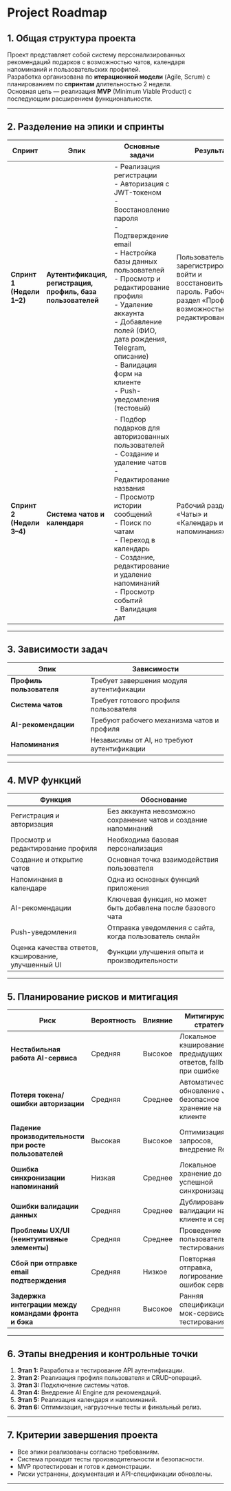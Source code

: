 # Project Roadmap

## 1. Общая структура проекта

Проект представляет собой систему персонализированных рекомендаций подарков с возможностью чатов, календаря напоминаний и пользовательских профилей.  
Разработка организована по **итерационной модели** (Agile, Scrum) с планированием по **спринтам** длительностью 2 недели.  
Основная цель — реализация **MVP** (Minimum Viable Product) с последующим расширением функциональности.

---

## 2. Разделение на эпики и спринты

| Спринт                    | Эпик                                                         | Основные задачи                                                                                                                                                                                                                                                                                                                                                     | Результат                                                                                                                  |
| ------------------------- | ------------------------------------------------------------ | ------------------------------------------------------------------------------------------------------------------------------------------------------------------------------------------------------------------------------------------------------------------------------------------------------------------------------------------------------------------- | -------------------------------------------------------------------------------------------------------------------------- |
| **Спринт 1 (Недели 1–2)** | **Аутентификация, регистрация, профиль, база пользователей** | - Реализация регистрации <br> - Авторизация с JWT-токеном <br> - Восстановление пароля <br> - Подтверждение email <br> - Настройка базы данных пользователей <br> - Просмотр и редактирование профиля <br> - Удаление аккаунта <br> - Добавление полей (ФИО, дата рождения, Telegram, описание) <br> - Валидация форм на клиенте <br> - Push-уведомления (тестовый) | Пользователь может зарегистрироваться, войти и восстановить пароль. Рабочий раздел «Профиль» с возможностью редактирования |
| **Спринт 2 (Недели 3–4)** | **Система чатов и календаря**                                | - Подбор подарков для авторизованных пользователей <br> - Создание и удаление чатов <br> - Редактирование названия <br> - Просмотр истории сообщений <br> - Поиск по чатам <br> - Переход в календарь <br> - Создание, редактирование и удаление напоминаний <br> - Просмотр событий <br> - Валидация дат                                                           | Рабочий раздел «Чаты» и «Календарь и напоминания»                                                                          |

---

## 3. Зависимости задач

| Эпик                     | Зависимости                                 |
| ------------------------ | ------------------------------------------- |
| **Профиль пользователя** | Требует завершения модуля аутентификации    |
| **Система чатов**        | Требует готового профиля пользователя       |
| **AI-рекомендации**      | Требуют рабочего механизма чатов и профиля  |
| **Напоминания**          | Независимы от AI, но требуют аутентификации |

---

## 4. MVP функций

| Функция                                             | Обоснование                                                     |
| --------------------------------------------------- | --------------------------------------------------------------- |
| Регистрация и авторизация                           | Без аккаунта невозможно сохранение чатов и создание напоминаний |
| Просмотр и редактирование профиля                   | Необходима базовая персонализация                               |
| Создание и открытие чатов                           | Основная точка взаимодействия пользователя                      |
| Напоминания в календаре                             | Одна из основных функций приложения                             |
| AI-рекомендации                                     | Ключевая функция, но может быть добавлена после базового чата   |
| Push-уведомления                                    | Отправка уведомления с сайта, когда пользователь онлайн         |
| Оценка качества ответов, кэширование, улучшенный UI | Функции улучшения опыта и производительности                    |

---

## 5. Планирование рисков и митигация

| Риск                                                   | Вероятность | Влияние | Митигирующая стратегия                                        |
| ------------------------------------------------------ | ----------- | ------- | ------------------------------------------------------------- |
| **Нестабильная работа AI-сервиса**                     | Средняя     | Высокое | Локальное кэширование предыдущих ответов, fallback при ошибке |
| **Потеря токена/ошибки авторизации**                   | Средняя     | Среднее | Автоматическое обновление JWT, безопасное хранение на клиенте |
| **Падение производительности при росте пользователей** | Высокая     | Высокое | Оптимизация запросов, внедрение Redis                         |
| **Ошибка синхронизации напоминаний**                   | Низкая      | Среднее | Локальное хранение до успешной синхронизации                  |
| **Ошибки валидации данных**                            | Средняя     | Среднее | Дублирование валидации на клиенте и сервере                   |
| **Проблемы UX/UI (неинтуитивные элементы)**            | Средняя     | Среднее | Проведение пользовательского тестирования                     |
| **Сбой при отправке email подтверждения**              | Средняя     | Низкое  | Повторная отправка, логирование ошибок сервиса                |
| **Задержка интеграции между командами фронта и бэка**  | Средняя     | Высокое | Ранняя спецификация API, мок-сервисы для тестирования         |

---

## 6. Этапы внедрения и контрольные точки

1. **Этап 1:** Разработка и тестирование API аутентификации.
2. **Этап 2:** Реализация профиля пользователя и CRUD-операций.
3. **Этап 3:** Подключение системы чатов.
4. **Этап 4:** Внедрение AI Engine для рекомендаций.
5. **Этап 5:** Реализация календаря и напоминаний.
6. **Этап 6:** Оптимизация, нагрузочные тесты и финальный релиз.

---

## 7. Критерии завершения проекта

- Все эпики реализованы согласно требованиям.
- Система проходит тесты производительности и безопасности.
- MVP протестирован и готов к демонстрации.
- Риски устранены, документация и API-спецификации обновлены.

---
